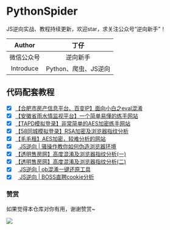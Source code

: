 # PythonSpider
JS逆向实战、教程持续更新，欢迎star，求关注公众号“逆向新手”！

| Author  | 丁仔 |
| :-----: | :---: |
| 微信公众号 | 逆向新手 |
| Introduce | Python、爬虫、JS逆向 |


## 代码配套教程
- [x] [【合肥市房产信息平台、百变IP】面向小白之eval混淆](https://mp.weixin.qq.com/s/c_-yghD8sEqgaeLO8NfkgQ)
- [x] [【安徽省雨水情监视平台】一个简单易懂的练手网站](https://mp.weixin.qq.com/s/IgaU9dzLcRzCk97Qs7phYA)
- [x] [【TAPD模拟登录】非常简单的AES加密练手网站](https://mp.weixin.qq.com/s/vF3P-PBZz-qkxTGJkiQONg)
- [x] [【58同城模拟登录】RSA加密及浏览器指纹分析](https://mp.weixin.qq.com/s/kfDpGlVuUwciyhTBdyrf5A)
- [x] [【毛毛租】AES加密，较难分析的网站](https://mp.weixin.qq.com/s/3_sRSVidVy47-ZipArbCmg)
- [x] &ensp;[ JS逆向 | 骚操作教你如何伪造浏览器环境](https://mp.weixin.qq.com/s/secmduSgSjuhbBuTrNxZkQ)
- [x] [【透明售房网】高度混淆及浏览器指纹分析(一)](https://mp.weixin.qq.com/s/UlnVU2yGjSqSeJMOihXL4A)
- [x] [【透明售房网】高度混淆及浏览器指纹分析(二)](https://mp.weixin.qq.com/s/m5hapF2O3SLWFhVW42qLkA)
- [x] &ensp;[ JS逆向 | ob混淆一键还原工具](https://mp.weixin.qq.com/s/KOyhktjuOaZS2GM7UDrHWw)
- [x] &ensp;[ JS逆向 | BOSS直聘cookie分析](https://mp.weixin.qq.com/s/0B-k1-wgNVEJZQo2I0vl_Q)

### 赞赏

如果觉得本仓库对你有用，谢谢赞赏~

![](https://imgkr.cn-bj.ufileos.com/bf55aae1-f12b-4a63-9b57-94eaf2ff9798.png)
